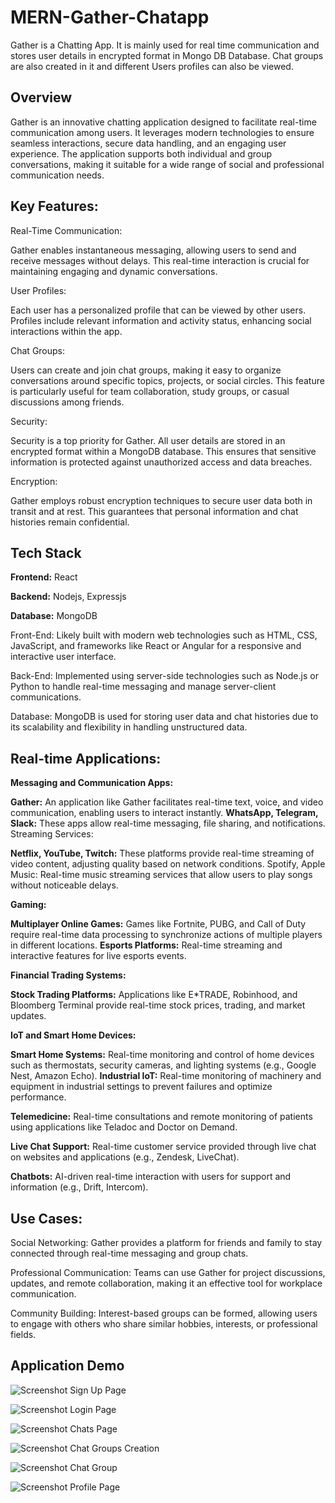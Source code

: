 
# MERN-Gather-Chatapp

Gather is a Chatting App. It is mainly used for real time
 communication and stores user details in encrypted format
 in Mongo DB Database. Chat groups are also created in it
 and different Users profiles can also be viewed.


## Overview

Gather is an innovative chatting application designed to facilitate real-time communication among users. It leverages modern technologies to ensure seamless interactions, secure data handling, and an engaging user experience. The application supports both individual and group conversations, making it suitable for a wide range of social and professional communication needs.

## Key Features:

Real-Time Communication:

Gather enables instantaneous messaging, allowing users to send and receive messages without delays. This real-time interaction is crucial for maintaining engaging and dynamic conversations.

User Profiles:

Each user has a personalized profile that can be viewed by other users. Profiles include relevant information and activity status, enhancing social interactions within the app.

Chat Groups:

Users can create and join chat groups, making it easy to organize conversations around specific topics, projects, or social circles. This feature is particularly useful for team collaboration, study groups, or casual discussions among friends.

Security:

Security is a top priority for Gather. All user details are stored in an encrypted format within a MongoDB database. This ensures that sensitive information is protected against unauthorized access and data breaches.

Encryption:

Gather employs robust encryption techniques to secure user data both in transit and at rest. This guarantees that personal information and chat histories remain confidential.
## Tech Stack

**Frontend:** React

**Backend:** Nodejs, Expressjs

**Database:** MongoDB

Front-End: Likely built with modern web technologies such as HTML, CSS, JavaScript, and frameworks like React or Angular for a responsive and interactive user interface.

Back-End: Implemented using server-side technologies such as Node.js or Python to handle real-time messaging and manage server-client communications.

Database: MongoDB is used for storing user data and chat histories due to its scalability and flexibility in handling unstructured data.

## Real-time Applications:

**Messaging and Communication Apps:**

**Gather:** An application like Gather facilitates real-time text, voice, and video communication, enabling users to interact instantly.
**WhatsApp, Telegram, Slack:** These apps allow real-time messaging, file sharing, and notifications.
Streaming Services:

**Netflix, YouTube, Twitch:** These platforms provide real-time streaming of video content, adjusting quality based on network conditions.
Spotify, Apple Music: Real-time music streaming services that allow users to play songs without noticeable delays.

**Gaming:**

**Multiplayer Online Games:** Games like Fortnite, PUBG, and Call of Duty require real-time data processing to synchronize actions of multiple players in different locations.
**Esports Platforms:** Real-time streaming and interactive features for live esports events.

**Financial Trading Systems:**

**Stock Trading Platforms:** Applications like E*TRADE, Robinhood, and Bloomberg Terminal provide real-time stock prices, trading, and market updates.

**IoT and Smart Home Devices:**

**Smart Home Systems:** Real-time monitoring and control of home devices such as thermostats, security cameras, and lighting systems (e.g., Google Nest, Amazon Echo).
**Industrial IoT:** Real-time monitoring of machinery and equipment in industrial settings to prevent failures and optimize performance.

**Telemedicine:** Real-time consultations and remote monitoring of patients using applications like Teladoc and Doctor on Demand.

**Live Chat Support:** Real-time customer service provided through live chat on websites and applications (e.g., Zendesk, LiveChat).

**Chatbots:** AI-driven real-time interaction with users for support and information (e.g., Drift, Intercom).

## Use Cases:

Social Networking: Gather provides a platform for friends and family to stay connected through real-time messaging and group chats.

Professional Communication: Teams can use Gather for project discussions, updates, and remote collaboration, making it an effective tool for workplace communication.

Community Building: Interest-based groups can be formed, allowing users to engage with others who share similar hobbies, interests, or professional fields.

## Application Demo 

![Screenshot](https://github.com/abhi3585/Gather-chat-app/blob/64c6f58275bac3ff185169a3afb7af24816e2b7a/screenshots2/Screenshot%20(58).jpg)
Sign Up Page

![Screenshot](https://github.com/abhi3585/Gather-chat-app/blob/64c6f58275bac3ff185169a3afb7af24816e2b7a/screenshots2/Screenshot%20(58).jpg)
Login Page

![Screenshot](https://github.com/abhi3585/Gather-chat-app/blob/64c6f58275bac3ff185169a3afb7af24816e2b7a/screenshots2/Screenshot%20(59).jpg)
Chats Page

![Screenshot](https://github.com/abhi3585/Gather-chat-app/blob/64c6f58275bac3ff185169a3afb7af24816e2b7a/screenshots2/Screenshot%20(60).jpg)
Chat Groups Creation

![Screenshot](https://github.com/abhi3585/Gather-chat-app/blob/64c6f58275bac3ff185169a3afb7af24816e2b7a/screenshots2/Screenshot%20(61).jpg)
Chat Group

![Screenshot](https://github.com/abhi3585/Gather-chat-app/blob/64c6f58275bac3ff185169a3afb7af24816e2b7a/screenshots2/Screenshot%20(63).jpg)
Profile Page


